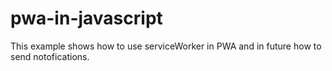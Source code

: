 # pwa-in-javascript
This example shows how to use serviceWorker in PWA and in future how to send notofications.
